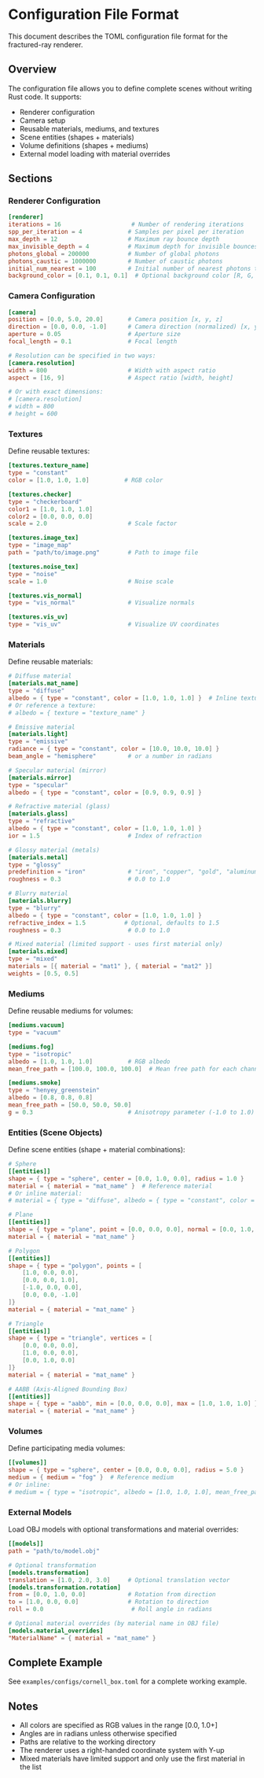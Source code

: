 # Configuration File Format

This document describes the TOML configuration file format for the fractured-ray renderer.

## Overview

The configuration file allows you to define complete scenes without writing Rust code. It supports:
- Renderer configuration
- Camera setup
- Reusable materials, mediums, and textures
- Scene entities (shapes + materials)
- Volume definitions (shapes + mediums)
- External model loading with material overrides

## Sections

### Renderer Configuration

```toml
[renderer]
iterations = 16                    # Number of rendering iterations
spp_per_iteration = 4             # Samples per pixel per iteration
max_depth = 12                    # Maximum ray bounce depth
max_invisible_depth = 4           # Maximum depth for invisible bounces
photons_global = 200000           # Number of global photons
photons_caustic = 1000000         # Number of caustic photons
initial_num_nearest = 100         # Initial number of nearest photons to search
background_color = [0.1, 0.1, 0.1]  # Optional background color [R, G, B]
```

### Camera Configuration

```toml
[camera]
position = [0.0, 5.0, 20.0]       # Camera position [x, y, z]
direction = [0.0, 0.0, -1.0]      # Camera direction (normalized) [x, y, z]
aperture = 0.05                   # Aperture size
focal_length = 0.1                # Focal length

# Resolution can be specified in two ways:
[camera.resolution]
width = 800                       # Width with aspect ratio
aspect = [16, 9]                  # Aspect ratio [width, height]

# Or with exact dimensions:
# [camera.resolution]
# width = 800
# height = 600
```

### Textures

Define reusable textures:

```toml
[textures.texture_name]
type = "constant"
color = [1.0, 1.0, 1.0]          # RGB color

[textures.checker]
type = "checkerboard"
color1 = [1.0, 1.0, 1.0]
color2 = [0.0, 0.0, 0.0]
scale = 2.0                       # Scale factor

[textures.image_tex]
type = "image_map"
path = "path/to/image.png"        # Path to image file

[textures.noise_tex]
type = "noise"
scale = 1.0                       # Noise scale

[textures.vis_normal]
type = "vis_normal"               # Visualize normals

[textures.vis_uv]
type = "vis_uv"                   # Visualize UV coordinates
```

### Materials

Define reusable materials:

```toml
# Diffuse material
[materials.mat_name]
type = "diffuse"
albedo = { type = "constant", color = [1.0, 1.0, 1.0] }  # Inline texture
# Or reference a texture:
# albedo = { texture = "texture_name" }

# Emissive material
[materials.light]
type = "emissive"
radiance = { type = "constant", color = [10.0, 10.0, 10.0] }
beam_angle = "hemisphere"         # or a number in radians

# Specular material (mirror)
[materials.mirror]
type = "specular"
albedo = { type = "constant", color = [0.9, 0.9, 0.9] }

# Refractive material (glass)
[materials.glass]
type = "refractive"
albedo = { type = "constant", color = [1.0, 1.0, 1.0] }
ior = 1.5                         # Index of refraction

# Glossy material (metals)
[materials.metal]
type = "glossy"
predefinition = "iron"            # "iron", "copper", "gold", "aluminum", "silver"
roughness = 0.3                   # 0.0 to 1.0

# Blurry material
[materials.blurry]
type = "blurry"
albedo = { type = "constant", color = [1.0, 1.0, 1.0] }
refractive_index = 1.5           # Optional, defaults to 1.5
roughness = 0.3                   # 0.0 to 1.0

# Mixed material (limited support - uses first material only)
[materials.mixed]
type = "mixed"
materials = [{ material = "mat1" }, { material = "mat2" }]
weights = [0.5, 0.5]
```

### Mediums

Define reusable mediums for volumes:

```toml
[mediums.vacuum]
type = "vacuum"

[mediums.fog]
type = "isotropic"
albedo = [1.0, 1.0, 1.0]          # RGB albedo
mean_free_path = [100.0, 100.0, 100.0]  # Mean free path for each channel

[mediums.smoke]
type = "henyey_greenstein"
albedo = [0.8, 0.8, 0.8]
mean_free_path = [50.0, 50.0, 50.0]
g = 0.3                           # Anisotropy parameter (-1.0 to 1.0)
```

### Entities (Scene Objects)

Define scene entities (shape + material combinations):

```toml
# Sphere
[[entities]]
shape = { type = "sphere", center = [0.0, 1.0, 0.0], radius = 1.0 }
material = { material = "mat_name" }  # Reference material
# Or inline material:
# material = { type = "diffuse", albedo = { type = "constant", color = [1.0, 0.0, 0.0] } }

# Plane
[[entities]]
shape = { type = "plane", point = [0.0, 0.0, 0.0], normal = [0.0, 1.0, 0.0] }
material = { material = "mat_name" }

# Polygon
[[entities]]
shape = { type = "polygon", points = [
    [1.0, 0.0, 0.0],
    [0.0, 0.0, 1.0],
    [-1.0, 0.0, 0.0],
    [0.0, 0.0, -1.0]
]}
material = { material = "mat_name" }

# Triangle
[[entities]]
shape = { type = "triangle", vertices = [
    [0.0, 0.0, 0.0],
    [1.0, 0.0, 0.0],
    [0.0, 1.0, 0.0]
]}
material = { material = "mat_name" }

# AABB (Axis-Aligned Bounding Box)
[[entities]]
shape = { type = "aabb", min = [0.0, 0.0, 0.0], max = [1.0, 1.0, 1.0] }
material = { material = "mat_name" }
```

### Volumes

Define participating media volumes:

```toml
[[volumes]]
shape = { type = "sphere", center = [0.0, 0.0, 0.0], radius = 5.0 }
medium = { medium = "fog" }  # Reference medium
# Or inline:
# medium = { type = "isotropic", albedo = [1.0, 1.0, 1.0], mean_free_path = [100.0, 100.0, 100.0] }
```

### External Models

Load OBJ models with optional transformations and material overrides:

```toml
[[models]]
path = "path/to/model.obj"

# Optional transformation
[models.transformation]
translation = [1.0, 2.0, 3.0]     # Optional translation vector
[models.transformation.rotation]
from = [0.0, 1.0, 0.0]            # Rotation from direction
to = [1.0, 0.0, 0.0]              # Rotation to direction
roll = 0.0                         # Roll angle in radians

# Optional material overrides (by material name in OBJ file)
[models.material_overrides]
"MaterialName" = { material = "mat_name" }
```

## Complete Example

See `examples/configs/cornell_box.toml` for a complete working example.

## Notes

- All colors are specified as RGB values in the range [0.0, 1.0+]
- Angles are in radians unless otherwise specified
- Paths are relative to the working directory
- The renderer uses a right-handed coordinate system with Y-up
- Mixed materials have limited support and only use the first material in the list
